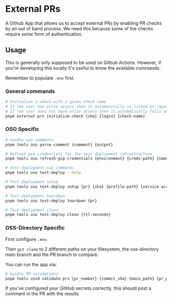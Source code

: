 # External PRs

A Github App that allows us to accept external PRs by enabling PR checks by an
out of band process. We need this because some of the checks require _some_ form
of authentication.

## Usage

This is generally only supposed to be used on Github Actions. However, if you're
developing this locally it's useful to know the available commands.

Remember to populate `.env` first.

### General commands

```bash
# Initialize a check with a given check name
# If the user has write access then it automatically is listed as "queued"
# If the user does not have write access then it automatically fails and waits for approval
pnpm external-prs initialize-check {sha} {login} {check-name}
```

### OSO Specific

```bash
# Handle oso comments
pnpm tools oso parse-comment {comment} {output}

# Refresh gcp credentials for the test deployment infrastructure
pnpm tools oso refresh-gcp-credentials {environment} {creds-path} {name}

# Test deployment sub commands
pnpm tools oso test-deploy --help

# Test deployment setup
pnpm tools oso test-deploy setup {pr} {sha} {profile-path} {service-account-path} {checkout-path}

# Test deployment teardown
pnpm tools oso test-deploy teardown {pr}

# Test deployment clean
pnpm tools oso test-deploy clean {ttl-seconds}
```

### OSS-Directory Specific

First configure `.env`.

Then `git clone` to 2 different paths on your filesystem,
the oss-directory main branch
and the PR branch to compare.

You can run the app via:

```bash
# Handle PR validations
pnpm tools ossd validate-prs {pr_number} {commit_sha} {main_path} {pr_path}
```

If you've configured your GitHub secrets correctly,
this should post a comment in the PR with the results
